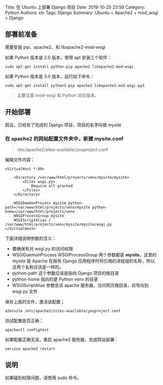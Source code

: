 Title: 在 Ubuntu 上部署 Django 项目
Date: 2019-10-25 23:59
Category: Python
Authors: xin
Tags: Django
Summary: Ubuntu + Apache2 + mod_wsgi + Django 

## 部署前准备

需要安装 pip、apache2、和 libapache2-mod-wsgi

如果 Python 版本是 2.0 版本，使用 apt 安装三个软件：

    sudo apt-get install python-pip apache2 libapache2-mod-wsgi

如果 Python 版本是 3.0 版本，运行如下命令：

    sudo apt-get install python3-pip apache2 libapache2-mod-wsgi-py3

> 主要注意 mod-wsgi 和 Python 对应版本。

## 开始部署

假设，已经有了完成的 Django 项目，项目的名字叫做 mysite

### 在 apache2 的网站配置文件夹中，新建 **mysite.conf**

> /etc/apache2/sites-available/youproject.conf

编辑文件内容：

    <VirtualHost *:80>

        <Directory /var/www/html/projects/venv/mysite/mysite>
            <Files wsgi.py>
                Require all granted
            </Files>
        </Directory>

        WSGIDaemonProcess mysite python-path=/var/www/html/projects/venv/mysite python-home=/var/www/html/projects/venv
        WSGIProcessGroup mysite
        WSGIScriptAlias / /var/www/html/projects/venv/mysite/mysite/wsgi.py
    </VirtualHost>

下面详细说明参数的含义：

* 要确保有对 wsgi.py 的访问权限 
* WSGIDaemonProcess WSGIProcessGroup 两个参数都是 **mysite**，这里的 mysite 是 Apache 在服务 Django 应用程序时将引用的进程组的名称，所以这两个名称应该是一样的。
* python-path 这个参数应该是指向 Django 项目的根目录
* python-home 指向的是 Python venv 的目录
* WSGIScriptAlias 参数告诉 apache 服务器，访问网页根目录，将导向到 wsgi.py 文件

保存上面的文件，激活该配置；

    a2ensite /etc/apache2/sites-available/youproject.conf

测试配置是否正确：

    apachectl configtest

如果配置正确无误，重启 apache2 服务器，完成网站部署：

    service apache2 restart

## 说明

如果碰到权限问题，请使用 sudo 命令。